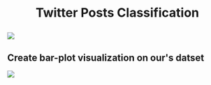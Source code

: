 # <p align="center"><b>Twitter Posts Classification</b></p>
![](https://www.digitaltrends.com/wp-content/uploads/2023/07/x-twitter.jpg?resize=1200%2C630&p=1)
## Create bar-plot visualization on our's datset
![](Bar_plot)
